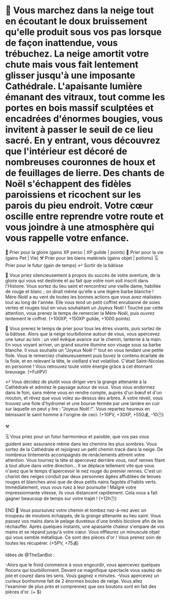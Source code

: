 # 🎁 Vous marchez dans la neige tout en écoutant le doux bruissement qu'elle produit sous vos pas lorsque de façon inattendue, vous trébuchez. La neige amortit votre chute mais vous fait lentement glisser jusqu'à une imposante Cathédrale. L'apaisante lumière émanant des vitraux, tout comme les portes en bois massif sculptées et encadrées d'énormes bougies, vous invitent à passer le seuil de ce lieu sacré. En y entrant, vous découvrez que l'intérieur est décoré de nombreuses couronnes de houx et de feuillages de lierre. Des chants de Noël s'échappent des fidèles paroissiens et ricochent sur les parois du pieu endroit. Votre cœur oscille entre reprendre votre route et vous joindre à une atmosphère qui vous rappelle votre enfance.

   🌟 Prier pour la gloire (gains XP perso | XP guilde | points)
   💝 Prier pour la vie (gains Pet | Vie)
   ⚒️ Prier pour les biens matériels (gains objet | potions)
   🗓️ Prier pour le futur (gain de temps)
   ↩️ Sortir de la bâtisse
   

🌟 Vous priez silencieusement à propos du succès de votre aventure, de la gloire qui vous est destinée et au fait que votre nom soit inscrit dans l'Histoire. Vous sortez du lieu saint et rencontrez une vieille dame, habillée de rouge et blanc ; on dirait même qu'elle a une légère barbe blanche ! Mère-Noël a eu vent de toutes les bonnes actions que vous avez réalisées tout au long de l'année. Elle vous tend un petit coffret enrubanné de soies vertes et rouges tout en vous souhaitant un Joyeux Noël ! Touché par cette attention, vous prenez le temps de remercier la Mère-Noël,  puis ouvrez lentement le coffret. (+100XP, +150XP guilde, +1000 points)

💝 Vous prenez le temps de prier pour tous les êtres vivants, puis sortez de la bâtisse. Alors que la neige tourbillonne autour de vous, vous apercevez une lueur au loin : un vieil évêque avance sur le chemin, lanterne à la main. En vous voyant arriver, un grand sourire illumine son visage sous sa barbe blanche. Il vous souhaite un "Joyeux Noël !" tout en vous tendant une petite fiole. Vous le remerciez chaleureusement puis buvez le contenu écarlate de la fiole, et en relevant la tête, le vieillard s'est volatilisé. C'était Saint-Nicolas en personne ! Vous retrouvez toute votre énergie grâce à cet étonnant breuvage. (+FullPV)

↩️ Vous décidez de plutôt vous diriger vers la grange attenante à la Cathédrale et admirez le paysage autour de vous. Vous vous endormez dans le foin, sans même vous en rendre compte, auprès d'un bœuf et d'un mouton, et rêvez que vous volez au-dessus des arbres. À votre réveil, vous trouvez une fiole d'hydromel et une bourse fermée par une lanière en cuir sur laquelle on peut y lire : "Joyeux Noël !". Vous repartez heureux en bénissant le saint homme à l'origine de ceci. (+10PV, +30XP, +550💰, -10🕑) 


⚒️

🗓️ Vous priez pour un futur harmonieux et paisible, que vos pas vous guident avec assurance même dans les chemins les plus sombres. Vous sortez de la Cathédrale et rejoignez un petit chemin tracé dans la neige. De nombreux tintements accompagnés de renâclements attirent votre attention. Vous tournez la tête et apercevez derrière vous, neuf rennes filant à tout allure dans votre direction...  Il se déplace tellement vite que vous n'avez que le temps d'apercevoir le nez rouge du premier rennes. C'est un chariot des neiges conduit par deux personnes âgées affublées de tenues rouges et blanches ainsi que de deux petits nains fagotés d'habits verts. Immédiatement, vous vous ruez à leur poursuite ! Malgré votre impressionnante vitesse, ils vous distancent rapidement. Cela vous a fait gagner beaucoup de temps sur votre trajet !  (+12h🕑)

END
🐏 Vous poursuivez votre chemin et tombez nez-à-nez avec un troupeau de moutons échappés, de la grange attenante au lieu saint. Vous passez vos mains dans le pelage duveteux d'une brebis bicolore afin de les réchauffer. Après quelques instants, une apaisante chaleur s'empare de vos mains et se répand jusqu'à votre cœur. Vous effleurez un minuscule objet qui vous semble métallique. Ce sont des pièces d'or ! Vous prenez soin de toutes les récupérer. (+5PV, +75💰)


Idées de @TheSanBot :

-Alors que le froid commence à vous engourdir, vous apercevez quelques flocons qui tourbillonnent. Devant ce magnifique spectacle vous sautez de joie et courez dans les sens. Vous gagnez x minutes.
-Vous apercevez un curieux bonhomme fait de 2 énormes boules de neige. Vous allez l'examiner de plus près et comprennez que ses boutons sont en fait des pièces d'or. (+ $) 
